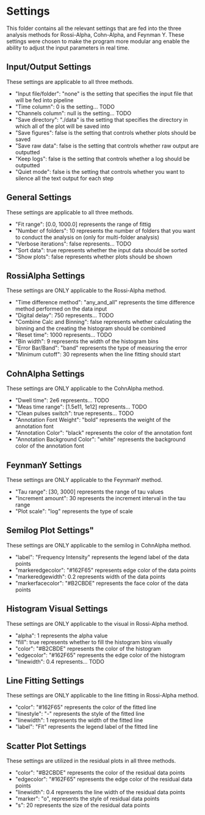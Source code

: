 # Settings

This folder contains all the relevant settings that are fed into the three analysis methods for Rossi-Alpha, Cohn-Alpha, and Feynman Y. These settings were chosen to make the program more modular ang enable the ability to adjust the input parameters in real time.

## Input/Output Settings

These settings are applicable to all three methods.

- "Input file/folder": "none" is the setting that specifies the input file that will be fed into pipeline
- "Time column": 0 is the setting... TODO
- "Channels column": null is the setting... TODO
- "Save directory": "./data" is the setting that specifies the directory in which all of the plot will be saved into
- "Save figures": false is the setting that controls whether plots should be saved
- "Save raw data": false is the setting that controls whether raw output are outputted 
- "Keep logs": false is the setting that controls whether a log should be outputted 
- "Quiet mode": false is the setting that controls whether you want to silence all the text output for each step

## General Settings

These settings are applicable to all three methods.

- "Fit range": [0.0, 1000.0] represents the range of fittig
- "Number of folders": 10 represents the number of folders that you want to conduct the analysis on (only for multi-folder analysis)
- "Verbose iterations": false represents... TODO
- "Sort data": true represents whether the input data should be sorted
- "Show plots": false represents whether plots should be shown


## RossiAlpha Settings

These settings are ONLY applicable to the Rossi-Alpha method.

- "Time difference method": "any_and_all" represents the time difference method performed on the data input
- "Digital delay": 750 represents... TODO
- "Combine Calc and Binning": false represents whether calculating the binning and the creating the histogram should be combined
- "Reset time": 1000 represents... TODO
- "Bin width": 9 represents the width of the histogram bins
- "Error Bar/Band": "band" represents the type of measuring the error
- "Minimum cutoff": 30 represents when the line fitting should start


## CohnAlpha Settings

These settings are ONLY applicable to the CohnAlpha method.

- "Dwell time": 2e6 represents... TODO
- "Meas time range": [1.5e11, 1e12] represents... TODO
- "Clean pulses switch": true represents... TODO
- "Annotation Font Weight": "bold" represents the weight of the annotation font
- "Annotation Color": "black" represents the color of the annotation font
- "Annotation Background Color": "white" represents the background color of the annotation font


## FeynmanY Settings

These settings are ONLY applicable to the FeynmanY method.

- "Tau range": [30, 3000] represents the range of tau values
- "Increment amount": 30 represents the increment interval in the tau range
- "Plot scale": "log" represents the type of scale 


## Semilog Plot Settings"

These settings are ONLY applicable to the semilog in CohnAlpha method.

- "label": "Frequency Intensity" represents the legend label of the data points
- "markeredgecolor": "#162F65" represents edge color of the data points
- "markeredgewidth": 0.2 represents width of the data points
- "markerfacecolor": "#B2CBDE" represents the face color of the data points


## Histogram Visual Settings

These settings are ONLY applicable to the visual in Rossi-Alpha method.

- "alpha": 1 represents the alpha value
- "fill": true represents whether to fill the histogram bins visually
- "color": "#B2CBDE" represents the color of the histogram
- "edgecolor": "#162F65" represents the edge color of the histogram
- "linewidth": 0.4 represents... TODO


## Line Fitting Settings

These settings are ONLY applicable to the line fitting in Rossi-Alpha method.

- "color": "#162F65" represents the color of the fitted line
- "linestyle": "-" represents the style of the fitted line
- "linewidth": 1 represents the width of the fitted line
- "label": "Fit" represents the legend label of the fitted line

## Scatter Plot Settings

These settings are utilized in the residual plots in all three methods.

- "color": "#B2CBDE" represents the color of the residual data points
- "edgecolor": "#162F65" represents the edge color of the residual data points
- "linewidth": 0.4 represents the line width of the residual data points
- "marker": "o", represents the style of residual data points
- "s": 20 represents the size of the residual data points